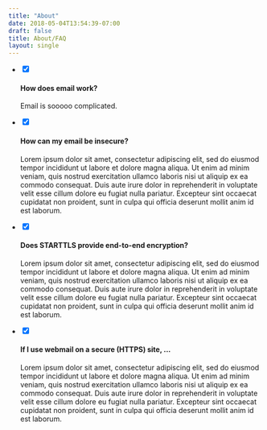 ```yaml
---
title: "About"
date: 2018-05-04T13:54:39-07:00
draft: false
title: About/FAQ
layout: single
---
```

<article class="accordion">
  <ul>
    <li>
      <input type="checkbox" checked>
      <i></i>
      <h4>How does email work?</h4>
      <p>Email is sooooo complicated.</p>
    </li>
    <li>
      <input type="checkbox" checked>
      <i></i>
      <h4>How can my email be insecure?</h4>
      <p>Lorem ipsum dolor sit amet, consectetur adipiscing elit, sed do eiusmod tempor incididunt ut labore et dolore magna aliqua. Ut enim ad minim veniam, quis nostrud exercitation ullamco laboris nisi ut aliquip ex ea commodo consequat. Duis aute irure dolor in reprehenderit in voluptate velit esse cillum dolore eu fugiat nulla pariatur. Excepteur sint occaecat cupidatat non proident, sunt in culpa qui officia deserunt mollit anim id est laborum.</p>
    </li>
    <li>
      <input type="checkbox" checked>
      <i></i>
      <h4>Does STARTTLS provide end-to-end encryption?</h4>
      <p>Lorem ipsum dolor sit amet, consectetur adipiscing elit, sed do eiusmod tempor incididunt ut labore et dolore magna aliqua. Ut enim ad minim veniam, quis nostrud exercitation ullamco laboris nisi ut aliquip ex ea commodo consequat. Duis aute irure dolor in reprehenderit in voluptate velit esse cillum dolore eu fugiat nulla pariatur. Excepteur sint occaecat cupidatat non proident, sunt in culpa qui officia deserunt mollit anim id est laborum.</p>
    </li>
    <li>
      <input type="checkbox" checked>
      <i></i>
      <h4>If I use webmail on a secure (HTTPS) site, ...</h4>
      <p>Lorem ipsum dolor sit amet, consectetur adipiscing elit, sed do eiusmod tempor incididunt ut labore et dolore magna aliqua. Ut enim ad minim veniam, quis nostrud exercitation ullamco laboris nisi ut aliquip ex ea commodo consequat. Duis aute irure dolor in reprehenderit in voluptate velit esse cillum dolore eu fugiat nulla pariatur. Excepteur sint occaecat cupidatat non proident, sunt in culpa qui officia deserunt mollit anim id est laborum.</p>
    </li>
  </ul>
</article>

